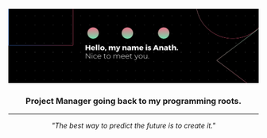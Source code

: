 ![GitHub Logo](images/banner.png)

<h3 align="center">Project Manager going back to my programming roots.</h3>

---
<p align="center">
  <i>"The best way to predict the future is to create it."</i>
</p>

